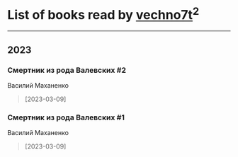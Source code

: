 # List of books read by [vechno7t](https://plus.google.com/u/0/102483077884312127500/)<sup>2</sup>
---

## 2023

### Смертник из рода Валевских #2
Василий Маханенко
> [2023-03-09] 


### Смертник из рода Валевских #1
Василий Маханенко
> [2023-03-09] 



